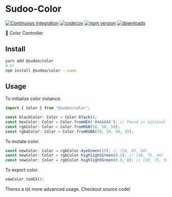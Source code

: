 # Sudoo-Color

[![Continuous Integration](https://github.com/SudoDotDog/Sudoo-Color/actions/workflows/ci.yml/badge.svg)](https://github.com/SudoDotDog/Sudoo-Color/actions/workflows/ci.yml)
[![codecov](https://codecov.io/gh/SudoDotDog/Sudoo-Color/branch/master/graph/badge.svg)](https://codecov.io/gh/SudoDotDog/Sudoo-Color)
[![npm version](https://badge.fury.io/js/%40sudoo%2Fcolor.svg)](https://www.npmjs.com/package/@sudoo/color)
[![downloads](https://img.shields.io/npm/dm/@sudoo/color.svg)](https://www.npmjs.com/package/@sudoo/color)

:deciduous_tree: Color Controller

## Install

```sh
yarn add @sudoo/color
# Or
npm install @sudoo/color --save
```

## Usage

To initialize color instance.

```ts
import { Color } from "@sudoo/color";

const blackColor: Color = Color.black();
const hexColor: Color = Color.fromHEX('#AAAAAA'); // Pound is optional
const rgbColor: Color = Color.fromRGB(50, 50, 50);
const rgbaColor: Color = Color.fromRGBA(50, 50, 50, 15);
```

To mutate color.

```ts
const newColor: Color = rgbColor.dyeGreen(15); // (50, 65, 60)
const newColor: Color = rgbColor.highlightGreen(0.5); // (40, 75, 40)
const newColor: Color = rgbColor.highlightGreen(0.5, 0); // (50, 75, 50)
```

To export color.

```ts
newColor.toHEX();
```

Theres a lot more advanced usage. Checkout source code!
